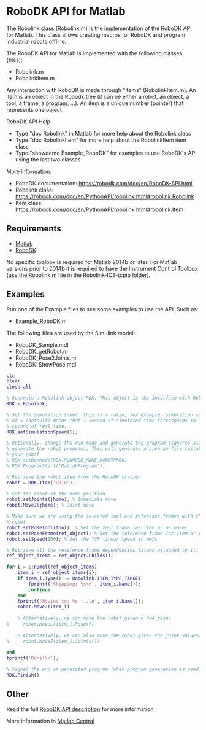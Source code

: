 RoboDK API for Matlab
======================

The Robolink class (Robolink.m) is the implementation of the RoboDK API for Matlab.
This class allows creating macros for RoboDK and program industrial robots offline.

The RoboDK API for Matlab is implemented with the following classes (files):
 * Robolink.m
 * RobolinkItem.m
 
Any interaction with RoboDK is made through "items" (RobolinkItem.m). An item is an object in the
Robodk tree (it can be either a robot, an object, a tool, a frame, a 
program, ...). An item is a unique number (pointer) that represents one object.

RoboDK API Help:
 * Type "doc Robolink" in Matlab for more help about the Robolink class
 * Type "doc RobolinkItem" for more help about the RobolinkItem item class
 * Type "showdemo Example_RoboDK" for examples to use RoboDK's API using the last two classes

More information:
 * RoboDK documentation: https://robodk.com/doc/en/RoboDK-API.html
 * Robolink class: https://robodk.com/doc/en/PythonAPI/robolink.html#robolink.Robolink
 * Item class: https://robodk.com/doc/en/PythonAPI/robolink.html#robolink.Item
 
Requirements
------------
- [Matlab](https://www.mathworks.com/products/matlab.html)
- [RoboDK](https://robodk.com/download)

No specific toolbox is required for Matlab 2014b or later. 
For Matlab versions prior to 2014b it is required to have the Instrument Control Toolbox (use the Robolink.m file in the Robolink-ICT-tcpip folder).


Examples
------------
Run one of the Example files to see some examples to use the API. Such as:
 * Example_RoboDK.m

The following files are used by the Simulink model:
 * RoboDK_Sample.mdl
 * RoboDK_getRobot.m
 * RoboDK_Pose2Joints.m
 * RoboDK_ShowPose.mdl
 
 
```Matlab
clc
clear
close all

% Generate a Robolink object RDK. This object is the interface with RoboDK.
RDK = Robolink;

% Set the simulation speed. This is a ratio, for example, simulation speed
% of 5 (default) means that 1 second of simulated time corresponds to 1
% second of real time.
RDK.setSimulationSpeed(5);

% Optionally, change the run mode and generate the program (ignores simulation to 
% generate the robot program). This will generate a program file suitable for 
% your robot
% RDK.setRunMode(RDK.RUNMODE_MAKE_ROBOTPROG)
% RDK.ProgramStart('MatlabProgram');

% Retrieve the robot item from the RoboDK station
robot = RDK.Item('UR10');

% Set the robot at the home position
robot.setJoints(jhome); % Immediate move
robot.MoveJ(jhome); % Joint move

% Make sure we are using the selected tool and reference frames with the
% robot
robot.setPoseTool(tool); % Set the tool frame (as item or as pose)
robot.setPoseFrame(ref_object); % Set the reference frame (as item or pose)
robot.setSpeed(100); % Set the TCP linear speed in mm/s

% Retrieve all the reference frame dependencies (items attached to it)
ref_object_items = ref_object.Childs();

for i = 1:numel(ref_object_items)
    item_i = ref_object_items{i};
    if item_i.Type() ~= Robolink.ITEM_TYPE_TARGET
        fprintf('Skipping: %s\n', item_i.Name());
        continue
    end
    fprintf('Moving to: %s ...\n', item_i.Name());
    robot.MoveJ(item_i)
    
    % Alternatively, we can move the robot given a 4x4 pose:
%     robot.MoveL(item_i.Pose())
    
    % Alternatively, we can also move the robot given the joint values:
%     robot.MoveJ(item_i.Joints())
    
end
fprintf('Done!\n');

% Signal the end of generated program (when program generation is used it will display the file)
RDK.Finish()
```
 
Other
------
   
Read the full [RoboDK API description](../README.md) for more information

More information in [Matlab Central](https://www.mathworks.com/matlabcentral/fileexchange/65690-robodk-api-for-matlab)


